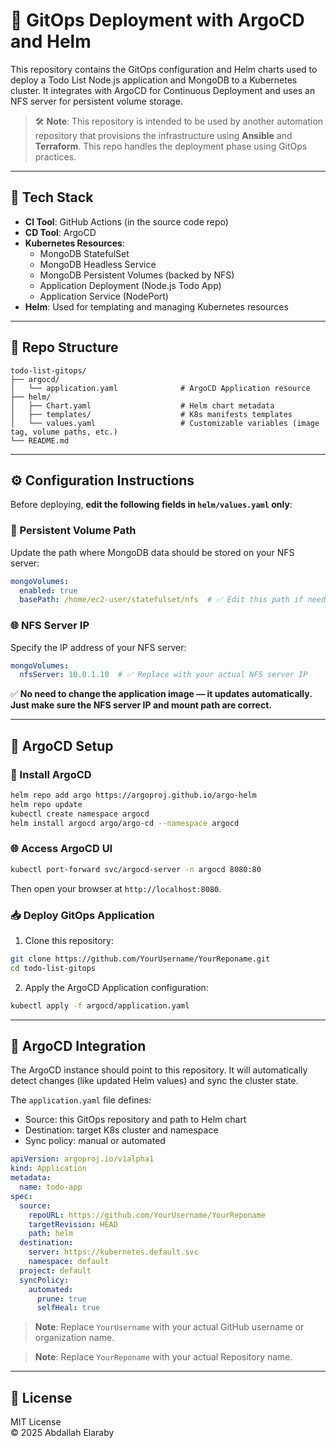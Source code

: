 # 🚀 GitOps Deployment with ArgoCD and Helm

This repository contains the GitOps configuration and Helm charts used to deploy a Todo List Node.js application and MongoDB to a Kubernetes cluster. It integrates with ArgoCD for Continuous Deployment and uses an NFS server for persistent volume storage.

> 🛠️ **Note**: This repository is intended to be used by another automation repository that provisions the infrastructure using **Ansible** and **Terraform**. This repo handles the deployment phase using GitOps practices.
---

## 🧰 Tech Stack

- **CI Tool**: GitHub Actions (in the source code repo)  
- **CD Tool**: ArgoCD  
- **Kubernetes Resources**:
  - MongoDB StatefulSet  
  - MongoDB Headless Service  
  - MongoDB Persistent Volumes (backed by NFS)  
  - Application Deployment (Node.js Todo App)  
  - Application Service (NodePort)  
- **Helm**: Used for templating and managing Kubernetes resources

---

## 📂 Repo Structure

```
todo-list-gitops/
├── argocd/
│   └── application.yaml              # ArgoCD Application resource
├── helm/
│   ├── Chart.yaml                    # Helm chart metadata
│   ├── templates/                    # K8s manifests templates
│   └── values.yaml                   # Customizable variables (image tag, volume paths, etc.)
└── README.md
```

---

## ⚙️ Configuration Instructions

Before deploying, **edit the following fields in `helm/values.yaml` only**:

### 🔧 Persistent Volume Path

Update the path where MongoDB data should be stored on your NFS server:

```yaml
mongoVolumes:
  enabled: true
  basePath: /home/ec2-user/statefulset/nfs  # ✅ Edit this path if needed
```

### 🌐 NFS Server IP

Specify the IP address of your NFS server:

```yaml
mongoVolumes:
  nfsServer: 10.0.1.10  # ✅ Replace with your actual NFS server IP
```

✅ **No need to change the application image — it updates automatically. Just make sure the NFS server IP and mount path are correct.**

---

## 🚀 ArgoCD Setup 

### 🔧 Install ArgoCD

```bash
helm repo add argo https://argoproj.github.io/argo-helm
helm repo update
kubectl create namespace argocd
helm install argocd argo/argo-cd --namespace argocd
```

### 🌐 Access ArgoCD UI

```bash
kubectl port-forward svc/argocd-server -n argocd 8080:80
```

Then open your browser at `http://localhost:8080`.

### 📥 Deploy GitOps Application

1. Clone this repository:

```bash
git clone https://github.com/YourUsername/YourReponame.git
cd todo-list-gitops
```

2. Apply the ArgoCD Application configuration:

```bash
kubectl apply -f argocd/application.yaml
```

---

## 🚀 ArgoCD Integration

The ArgoCD instance should point to this repository. It will automatically detect changes (like updated Helm values) and sync the cluster state.

The `application.yaml` file defines:

- Source: this GitOps repository and path to Helm chart  
- Destination: target K8s cluster and namespace  
- Sync policy: manual or automated

```yaml
apiVersion: argoproj.io/v1alpha1
kind: Application
metadata:
  name: todo-app
spec:
  source:
    repoURL: https://github.com/YourUsername/YourReponame
    targetRevision: HEAD
    path: helm
  destination:
    server: https://kubernetes.default.svc
    namespace: default
  project: default
  syncPolicy:
    automated:
      prune: true
      selfHeal: true
```

> **Note**: Replace `YourUsername` with your actual GitHub username or organization name.

> **Note**: Replace `YourReponame` with your actual Repository name.
---

## 📝 License

MIT License  
© 2025 Abdallah Elaraby